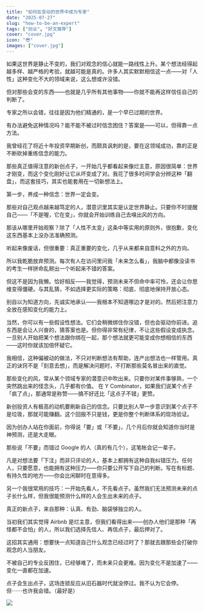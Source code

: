 ```yaml
---
title: "如何在变动的世界中成为专家"
date: "2025-07-27"
slug: "how-to-be-an-expert"
tags: ["创业", "好文推荐"]
cover: "cover.jpg"
icon: "😎"
images: ["cover.jpg"]
---
```

如果这世界是静止不变的，我们对观念的信心就能一路线性上升。某个想法经得起越多样、越严格的考验，就越可能是真的。许多人其实默默相信这一点——对「人性」这种变化不大的领域来说，这么想或许没错。



但对那些会变的东西——也就是几乎所有其他事物——你就不能再这样信任自己的判断了。



专家之所以会错，往往是因为他们精通的，是一个早已过期的世界。



有办法避免这种情况吗？能不能不被过时信念困住？答案是——可以，但得靠一点方法。



我曾经花了将近十年投资早期新创，而颇具讽刺的是，要在这领域成功，靠的正是不断砍掉重练信念的能力。



那些真正值得注意的新创点子，一开始几乎都看起来像烂主意，原因很简单：世界才刚变，而这个变化刚好让它从坏变成了对。我花了很多时间学会分辨这种「翻盘」，而这套技巧，其实也能套用在一切新想法上。



第一步，养成一种信念：世界一定会变。



那些对自己观点越来越笃定的人，潜意识里其实是认定世界静止。只要你不时提醒自己——「不是喔，它在变」，你就会开始训练自己去嗅出风的方向。



那该从哪里开始观察？除了「人性不太变」这条中等实用的原则外，很抱歉，变化这东西基本上没办法准确预测。



听起来像废话，但很重要：真正重要的变化，几乎从来都来自意料之外的方向。



所以我乾脆放弃预测。每次有人在访问里问我「未来怎么看」，我脑中都像没读书的考生一样拼命乱掰出一个听起来不错的答案。



但这不是因为我懒。恰好相反——我觉得，预测未来不但命中率可怜，还会让你思维变得僵硬。与其乱猜，不如选择更实际的策略：彻底、彻底地保持开放心态。



别自以为知道方向，先诚实地承认——我根本不知道哪边才是对的。然后把注意力全放在感知变化的能力上。



当然，你可以有一些假设性想法。它们会稍微绑住你没错，但也会驱动你前进。追东西是会让人兴奋的，猜答案也是。但你得非常有纪律，不让这些假设变成执念。
一旦别人开始把某个想法跟你绑在一起，那个想法就更可能变成你想相信的东西——这时你就该加倍怀疑它。



我相信，这种偏被动的做法，不只对判断想法有帮助，连产出想法也一样管用。真正的诀窍不是「刻意去想」，而是解决问题时，不打断那些莫名冒出来的直觉。



那些变化的风，常从某个领域专家的潜意识中吹出来。只要你对某件事够熟，一个突然跳出来的怪念头，几乎都有价值。
在 Y Combinator，如果我们说某个点子「疯了点」，那通常是称赞——搞不好还比「这点子不错」更赞。



新创投资人有极高的动机要刷新自己的信念。只要比别人早一步意识到某个点子不是垃圾，那就可能赚翻。这个回报不只是钱，更是你整个判断体系的现场验证。



因为创办人站在你面前，你得说「要」或「不要」，几个月后你就会知道你当时是神预测，还是大走眼。



那些说「不要」而错过 Google 的人（真的有几个），这笔帐会记一辈子。



凡是对想法要「下注」而非只评论的人，基本上都拥有这种自我纠错压力。任何人，只要愿意，也能拥有这种压力——你只要公开写下自己的判断。写在有标题、有持久性的地方——你会比闲聊时在意得多。



另一个我很常用的技巧：一开始先看人，不先看点子。虽然我们无法预测未来的点子长什么样，但我很能预测什么样的人会生出未来的点子。



真正的新点子，来自那种：认真、有劲、脑袋够独立的人。



当初我们其实觉得 Airbnb 是烂主意，但我们看得出来——创办人他们是那种「再怪都不会怕」的人，所以我们选择先信人、再信点子，最后押对了。



这招其实通用：想要快一点知道自己什么观念已经过时了？那就去跟那些会打破你观念的人当朋友。



不被自己的专业反困住，已经够难了，而未来只会更难。因为变化不是加速了——变化一直都在加速。



点子会生出点子，这场连锁反应从旧石器时代就没停过。我不认为它会停。
但⋯⋯也许我会错。（最好是）




![](https://prod-files-secure.s3.us-west-2.amazonaws.com/112d0858-5090-4d34-a606-b75eb8d65fd2/46476355-9cf3-4e99-9b7a-3531bc426380/1000202064.png?X-Amz-Algorithm=AWS4-HMAC-SHA256&X-Amz-Content-Sha256=UNSIGNED-PAYLOAD&X-Amz-Credential=ASIAZI2LB466XEV4KNMC%2F20250830%2Fus-west-2%2Fs3%2Faws4_request&X-Amz-Date=20250830T154317Z&X-Amz-Expires=3600&X-Amz-Security-Token=IQoJb3JpZ2luX2VjEHoaCXVzLXdlc3QtMiJHMEUCIFQp%2Fe7sO49Ce%2F%2B7%2FCACa6R79dDlm52FJs9Sfr8XB7K4AiEAmrpoGxx01updkLPQf3A9DtQvs%2Fncwu7R3eowMBpL6PUqiAQI0%2F%2F%2F%2F%2F%2F%2F%2F%2F%2F%2FARAAGgw2Mzc0MjMxODM4MDUiDAiz%2BR7ugeZShKrhcSrcA13LDR5XZxcx5VTtmXrm8IAqgyXe76RbvQ80%2BSxOvzGhId4vNBe7KWCSPhy1TOunwTwhByRzliPqbmmBHcxk%2Fo96XEgFYgLk3eW%2FjR46ebW7MSnHvvw0sYM8DQKspDv9GucorUCHE7yAssl%2BjYg8612T998Z8hEHRKZ7r%2B4%2B2k%2BaD4LO0fVZYi07HwrKw19zwoqKzHMcTro%2FfPfldoZzhfKXnI8yMAgy3WbGw5RBPDxvx%2FJZpCEZ2KNImMd90mmI6mMpkhB%2FxVqtnqV7pzS8D6D7ZyDFMP3sDFDUxk39I3g3bjuN1DxDSnK7pA1R2cZuKLaYI8%2BFggEU%2BLRja17Kn8%2FRO3gQht6LQsyiNurmMMKcGsBbcAJbWvpY3jgXwhHS%2BzSHlD9sJNWXdEORZOVoTr9JLx6%2F90E28VGn3wX88aRObW92PiJNXoxl37tz1ENBqTXNMoiw5CR5RIlvGokjdH8zBvGKBIXewBZfOiLS360%2BlhF201RvWrl2vCFAnq7n4wDxhBPLex%2B2%2Bftlii2FpplvwIdYp%2BzxTwnwtSBfrQ46WtUwAC267EGcbNlx1NdrZsuLGsz0d6SdzhFjI%2B%2FREctETspWxpUsvJfEhif5pG2nAcQjMHgqIkBIcjfwMKKYy8UGOqUBqTSumxRJe6RKMciL8xt8nGdtefC72Z%2BgwVfYxg%2Fw7d9O6qPc0faIBMFwLNzDavUiKw5xr0ozMDHucBYkOkR%2BErWerqAJ9%2Fg3QN9ZQhdsqKsN7%2FpokTXUxJdwiA5806CmR%2BMB8BAIhWGuRSMRlXyI3NCqG%2Fm9GiDHUI49eCAmWZaj%2BtP9aJEOku6iNoihDLxPPvDRAVSgWoM4H4fnv0vODQHyr6Wa&X-Amz-Signature=8e55fd1de2184eb5c63620d788277895c6631d30b6ad5fd1e9a475104ece97ae&X-Amz-SignedHeaders=host&x-amz-checksum-mode=ENABLED&x-id=GetObject)

